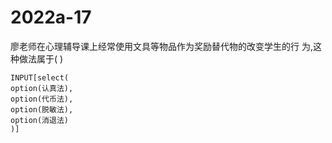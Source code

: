 # 2022a-17
廖老师在心理辅导课上经常使用文具等物品作为奖励替代物的改变学生的行
为,这种做法属于( )
```meta-bind
INPUT[select(
option(认真法),
option(代币法),
option(脱敏法),
option(消退法)
)]
```
